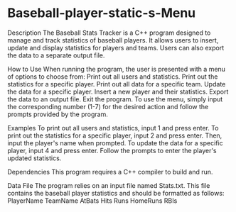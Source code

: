 # Baseball-player-static-s-Menu
Description
The Baseball Stats Tracker is a C++ program designed to manage and track statistics of baseball players. It allows users to insert, update and display statistics for players and teams. Users can also export the data to a separate output file.

How to Use
When running the program, the user is presented with a menu of options to choose from:
Print out all users and statistics.
Print out the statistics for a specific player.
Print out all data for a specific team.
Update the data for a specific player.
Insert a new player and their statistics.
Export the data to an output file.
Exit the program.
To use the menu, simply input the corresponding number (1-7) for the desired action and follow the prompts provided by the program.

Examples
To print out all users and statistics, input 1 and press enter.
To print out the statistics for a specific player, input 2 and press enter. Then, input the player's name when prompted.
To update the data for a specific player, input 4 and press enter. Follow the prompts to enter the player's updated statistics.

Dependencies
This program requires a C++ compiler to build and run.

Data File
The program relies on an input file named Stats.txt. This file contains the baseball player statistics and should be formatted as follows:
PlayerName TeamName AtBats Hits Runs HomeRuns RBIs
